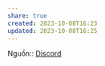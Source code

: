 ```yaml
---
share: true
created: 2023-10-08T16:23
updated: 2023-10-08T16:25
---
```


Nguồn:: [Discord](https://discord.com/channels/686053708261228577/1092880274850848859/1160365968611082361)